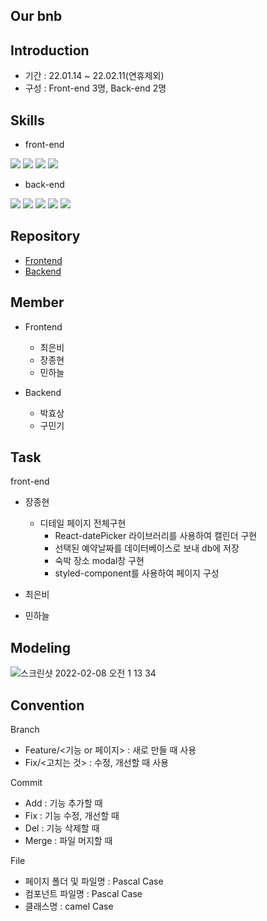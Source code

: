 Our bnb
---

Introduction
---


- 기간 : 22.01.14 ~ 22.02.11(연휴제외)
- 구성 : Front-end 3명, Back-end 2명

Skills
---
- front-end
<img src="https://img.shields.io/badge/Javascript-yellow?style=for-the-badge&logo=Javascript&logoColor=white">
<img src="https://img.shields.io/badge/React-61DAFB?style=for-the-badge&logo=React&logoColor=white">
<img src="https://img.shields.io/badge/html5-E34F26?style=for-the-badge&logo=html5&logoColor=white">
<img src="https://img.shields.io/badge/styled-components-DB7093?style=for-the-badge&logo=styled-components&logoColor=white">

- back-end
<img src="https://img.shields.io/badge/Node.js-339933?style=for-the-badge&logo=Node.js&logoColor=white">
<img src="https://img.shields.io/badge/Nodemon-76D04B?style=for-the-badge&logo=Nodemon&logoColor=white">
<img src="https://img.shields.io/badge/Prisma-2D3748?style=for-the-badge&logo=Prisma&logoColor=white">
<img src="https://img.shields.io/badge/Express-000000?style=for-the-badge&logo=Express&logoColor=white">
<img src="https://img.shields.io/badge/Mysql-4479A1?style=for-the-badge&logo=Mysql&logoColor=white">

Repository
---
- [Frontend](https://github.com/zzangzzong92/fullstack3-2nd-OurBnb-frontend)
- [Backend](https://github.com/zzangzzong92/fullstack3-2nd-OurBnb-backend)

Member
---
- Frontend
  - 최은비
  - 장종현
  - 민하늘

- Backend
  - 박효상
  - 구민기

Task
---
front-end

- 장종현
  - 디테일 페이지 전체구현
    - React-datePicker 라이브러리를 사용하여 캘린더 구현
    - 선택된 예약날짜를 데이터베이스로 보내 db에 저장
    - 숙박 장소 modal창 구현
    - styled-component를 사용하여 페이지 구성

- 최은비
- 민하늘

Modeling
---
![스크린샷 2022-02-08 오전 1 13 34](https://user-images.githubusercontent.com/70682567/152827078-4d136f7d-5e38-48b1-90b4-95824b682d28.png)


Convention
------
Branch
- Feature/<기능 or 페이지> : 새로 만들 때 사용
- Fix/<고치는 것> : 수정, 개선할 때 사용

Commit
- Add : 기능 추가할 때
- Fix : 기능 수정, 개선할 때
- Del : 기능 삭제할 때
- Merge : 파일 머지할 때

File
- 페이지 폴더 및 파일명 : Pascal Case
- 컴포넌트 파일명 : Pascal Case
- 클래스명 : camel Case 
